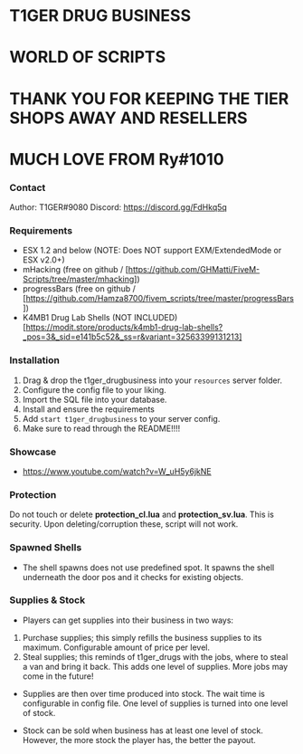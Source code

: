 # T1GER DRUG BUSINESS
# WORLD OF SCRIPTS 
# THANK YOU FOR KEEPING THE TIER SHOPS AWAY AND RESELLERS 
# MUCH LOVE FROM Ry#1010
### Contact
Author: T1GER#9080
Discord: https://discord.gg/FdHkq5q

### Requirements
- ESX 1.2 and below (NOTE: Does NOT support EXM/ExtendedMode or ESX v2.0+)
- mHacking (free on github / [https://github.com/GHMatti/FiveM-Scripts/tree/master/mhacking])
- progressBars (free on github / [https://github.com/Hamza8700/fivem_scripts/tree/master/progressBars])
- K4MB1 Drug Lab Shells (NOT INCLUDED) [https://modit.store/products/k4mb1-drug-lab-shells?_pos=3&_sid=e141b5c52&_ss=r&variant=32563399131213]

### Installation
1) Drag & drop the t1ger_drugbusiness into your `resources` server folder.
2) Configure the config file to your liking.
3) Import the SQL file into your database.
4) Install and ensure the requirements
5) Add `start t1ger_drugbusiness` to your server config.
6) Make sure to read through the README!!!!

### Showcase
- https://www.youtube.com/watch?v=W_uH5y6jkNE

### Protection
Do not touch or delete **protection_cl.lua** and **protection_sv.lua**. This is security. Upon deleting/corruption these, script will not work.

### Spawned Shells
- The shell spawns does not use predefined spot. It spawns the shell underneath the door pos and it checks for existing objects. 

### Supplies & Stock
- Players can get supplies into their business in two ways:
1) Purchase supplies; this simply refills the business supplies to its maximum. Configurable amount of price per level.
2) Steal supplies; this reminds of t1ger_drugs with the jobs, where to steal a van and bring it back. This adds one level of supplies. More jobs may come in the future!

- Supplies are then over time produced into stock. The wait time is configurable in config file. One level of supplies is turned into one level of stock.

- Stock can be sold when business has at least one level of stock. However, the more stock the player has, the better the payout.




